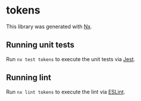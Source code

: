 # tokens

This library was generated with [Nx](https://nx.dev).

## Running unit tests

Run `nx test tokens` to execute the unit tests via [Jest](https://jestjs.io).

## Running lint

Run `nx lint tokens` to execute the lint via [ESLint](https://eslint.org/).
